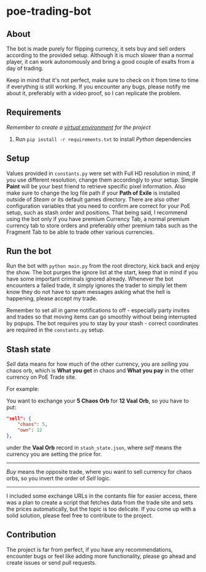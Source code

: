 # poe-trading-bot

## About

The bot is made purely for flipping currency, it sets buy and sell orders according to the provided setup. Although it is much slower than a normal player, it can work autonomously and bring a good couple of exalts from a day of trading.

Keep in mind that it's not perfect, make sure to check on it from time to time if everything is still working. If you encounter any bugs, please notify me about it, preferably with a video proof, so I can replicate the problem.

## Requirements

_Remember to create a [virtual environment](https://docs.python.org/3/library/venv.html) for the project_

1. Run `pip install -r requirements.txt` to install _Python_ dependencies

## Setup

Values provided in `constants.py` were set with Full HD resolution in mind, if you use different resolution, change them accordingly to your setup. Simple **Paint** will be your best friend to retrieve specific pixel information.
Also make sure to change the log file path if your **Path of Exile** is installed outside of _Steam_ or its default games directory.
There are also other configuration variables that you need to confirm are correct for your PoE setup, such as stash order and positions. That being said, I recommend using the bot only if you have premium Currency Tab, a normal premium currency tab to store orders and preferably other premium tabs such as the Fragment Tab to be able to trade other various currencies.

## Run the bot

Run the bot with `python main.py` from the root directory, kick back and enjoy the show.
The bot purges the ignore list at the start, keep that in mind if you have some important criminals ignored already. Whenever the bot encounters a failed trade, it simply ignores the trader to simply let them know they do not have to spam messages asking what the hell is happening, please accept my trade.

Remember to set all in game notifications to off - especially party invites and trades so that moving items can go smoothly without being interrupted by popups.
The bot requires you to stay by your stash - correct coordinates are required in the `constants.py` setup.

## Stash state

_Sell_ data means for how much of the other currency, you are _selling_ you chaos orb, which is **What you get** in chaos and **What you pay** in the other currency on PoE Trade site.

For example:

You want to exchange your **5 Chaos Orb** for **12 Vaal Orb**, so you have to put:

```json
"sell": {
    "chaos": 5,
    "own": 12
},

```

under the **Vaal Orb** record in `stash_state.json`, where _self_ means the currency you are setting the price for.

---

_Buy_ means the opposite trade, where you want to sell currency for chaos orbs, so you invert the order of _Sell_ logic.

---

I included some exchange URLs in the contants file for easier access, there was a plan to create a script that fetches data from the trade site and sets the prices automatically, but the topic is too delicate. If you come up with a solid solution, please feel free to contribute to the project.

## Contribution

The project is far from perfect, if you have any recommendations, encounter bugs or feel like adding more functionality, please go ahead and create issues or send pull requests.
